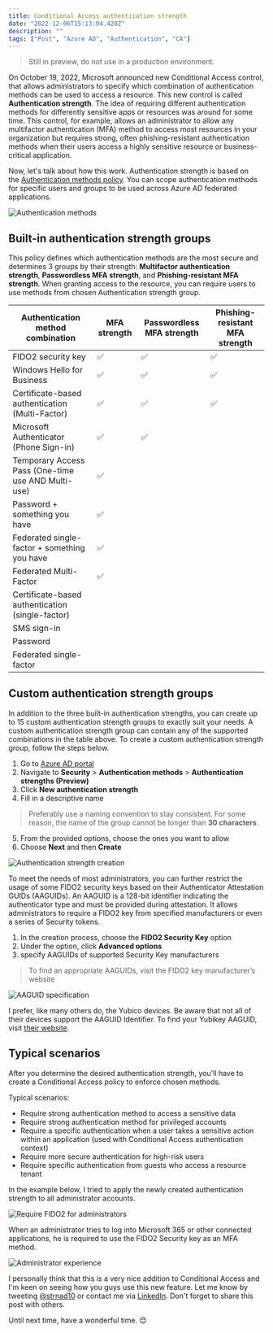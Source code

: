 ```yaml
---
title: Conditional Access authentication strength
date: "2022-12-06T15:13:04.428Z"
description: ""
tags: ["Post", "Azure AD", "Authentication", "CA"]
---
```


> Still in preview, do not use in a production environment.

On October 19, 2022, Microsoft announced new Conditional Access control, that allows administrators to specify which combination of authentication methods can be used to access a resource. This new control is called **Authentication strength**. The idea of requiring different authentication methods for differently sensitive apps or resources was around for some time. This control, for example, allows an administrator to allow any multifactor authentication (MFA) method to access most resources in your organization but requires strong, often phishing-resistant authentication methods when their users access a highly sensitive resource or business-critical application.

Now, let's talk about how this work. Authentication strength is based on the [Authentication methods policy](https://learn.microsoft.com/en-us/azure/active-directory/authentication/concept-authentication-methods). You can scope authentication methods for specific users and groups to be used across Azure AD federated applications.

![Authentication methods](./01-authentication-methods.png)

## Built-in authentication strength groups

This policy defines which authentication methods are the most secure and determines 3 groups by their strength: **Multifactor authentication strength**, **Passwordless MFA strength**, and **Phishing-resistant MFA strength**. When granting access to the resource, you can require users to use methods from chosen Authentication strength group.

| **Authentication method combination** | **MFA strength** | **Passwordless MFA strength** | **Phishing-resistant MFA strength** |
|---|---|---|---|
| FIDO2 security key | ✅ | ✅ | ✅ |
| Windows Hello for Business | ✅ | ✅ | ✅ |
| Certificate-based authentication (Multi-Factor) | ✅ | ✅ | ✅ |
| Microsoft Authenticator (Phone Sign-in) | ✅ | ✅ |
| Temporary Access Pass (One-time use AND Multi-use) | ✅ |
| Password + something you have | ✅ |
| Federated single-factor + something you have | ✅ |
| Federated Multi-Factor | ✅ |
| Certificate-based authentication (single-factor) | |
| SMS sign-in | |
| Password | |
| Federated single-factor | |

## Custom authentication strength groups

In addition to the three built-in authentication strengths, you can create up to 15 custom authentication strength groups to exactly suit your needs. A custom authentication strength group can contain any of the supported combinations in the table above. To create a custom authentication strength group, follow the steps below.

1) Go to [Azure AD portal](https://aad.portal.azure.com)
2) Navigate to **Security** > **Authentication methods** > **Authentication strengths (Preview)**
3) Click **New authentication strength**
4) Fill in a descriptive name

> Preferably use a naming convention to stay consistent. For some reason, the name of the group cannot be longer than **30 characters**.

5) From the provided options, choose the ones you want to allow
6) Choose **Next** and then **Create**

![Authentication strength creation](./02-group-creation.png)

To meet the needs of most administrators, you can further restrict the usage of some FIDO2 security keys based on their Authenticator Attestation GUIDs (AAGUIDs). An AAGUID is a 128-bit identifier indicating the authenticator type and must be provided during attestation. It allows administrators to require a FIDO2 key from specified manufacturers or even a series of Security tokens.

1) In the creation process, choose the **FIDO2 Security Key** option
2) Under the option, click **Advanced options**
3) specify AAGUIDs of supported Security Key manufacturers

> To find an appropriate AAGUIDs, visit the FIDO2 key manufacturer’s website

![AAGUID specification](./03-AAGUID.png)

I prefer, like many others do, the Yubico devices. Be aware that not all of their devices support the AAGUID Identifier. To find your Yubikey AAGUID, visit [their website](https://support.yubico.com/hc/en-us/articles/360016648959-YubiKey-Hardware-FIDO2-AAGUIDs).

## Typical scenarios

After you determine the desired authentication strength, you'll have to create a Conditional Access policy to enforce chosen methods.

Typical scenarios:
- Require strong authentication method to access a sensitive data
- Require strong authentication method for privileged accounts
- Require a specific authentication when a user takes a sensitive action within an application (used with Conditional Access authentication context)
- Require more secure authentication for high-risk users
- Require specific authentication from guests who access a resource tenant

In the example below, I tried to apply the newly created authentication strength to all administrator accounts.

![Require FIDO2 for administrators](./04-conditional-access-policy.png)

When an administrator tries to log into Microsoft 365 or other connected applications, he is required to use the FIDO2 Security key as an MFA method.

![Administrator experience](./05-admin-experience.png)

I personally think that this is a very nice addition to Conditional Access and I'm keen on seeing how you guys use this new feature. Let me know by tweeting [@strnad10](https://twitter.com/strnad10) or contact me via [LinkedIn](https://www.linkedin.com/in/strnad10/). Don't forget to share this post with others.

Until next time, have a wonderful time. 😊